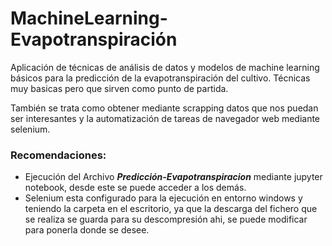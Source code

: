 # MachineLearning-Evapotranspiración
Aplicación de técnicas de análisis de datos y modelos de machine learning básicos para la predicción de la evapotranspiración del cultivo. Técnicas muy basicas pero que sirven como punto de partida.

También se trata como obtener mediante scrapping datos que nos puedan ser interesantes y la automatización de tareas de navegador web mediante selenium.

### Recomendaciones:
  - Ejecución del Archivo ***Predicción-Evapotranspiracion*** mediante jupyter notebook, desde este se puede acceder a los demás.
  - Selenium esta configurado para la ejecución en entorno windows y teniendo la carpeta en el escritorio, ya que la descarga del fichero que se realiza se guarda para su descompresión ahi, se puede modificar para ponerla donde se desee.
  
   

